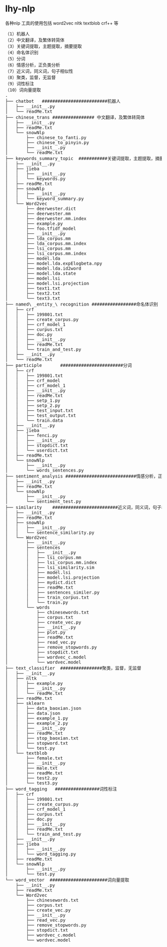 # lhy-nlp

各种nlp 工具的使用包括 word2vec nltk textblob crf++ 等
<pre name="code" class="python">（1）机器人
（2）中文翻译，及繁体转简体
（3）关键词提取，主题提取，摘要提取
（4）命名体识别
（5）分词
（6）情感分析，正负类分析
（7）近义词，同义词，句子相似性
（8）聚类，监督，无监督
（9）词性标注
（10）词向量提取
.
├── chatbot   #########################机器人
│&nbsp;&nbsp; ├── __init__.py
│&nbsp;&nbsp; └── readMe.txt
├── chinese_trans ################ 中文翻译，及繁体转简体
│&nbsp;&nbsp; ├── __init__.py
│&nbsp;&nbsp; ├── readMe.txt
│&nbsp;&nbsp; └── snowNlp
│&nbsp;&nbsp;     ├── chinese_to_fanti.py
│&nbsp;&nbsp;     ├── chinese_to_pinyin.py
│&nbsp;&nbsp;     ├── __init__.py
│&nbsp;&nbsp;     └── readMe.txt
├── keywords_summary_topic  ###########关键词提取，主题提取，摘要提取
│&nbsp;&nbsp; ├── __init__.py
│&nbsp;&nbsp; ├── jieba
│&nbsp;&nbsp; │&nbsp;&nbsp; ├── __init__.py
│&nbsp;&nbsp; │&nbsp;&nbsp; └── keywords.py
│&nbsp;&nbsp; ├── readMe.txt
│&nbsp;&nbsp; ├── snowNlp
│&nbsp;&nbsp; │&nbsp;&nbsp; ├── __init__.py
│&nbsp;&nbsp; │&nbsp;&nbsp; └── keyword_summary.py
│&nbsp;&nbsp; └── Word2vec
│&nbsp;&nbsp;     ├── deerwester.dict
│&nbsp;&nbsp;     ├── deerwester.mm
│&nbsp;&nbsp;     ├── deerwester.mm.index
│&nbsp;&nbsp;     ├── example.py
│&nbsp;&nbsp;     ├── foo.tfidf_model
│&nbsp;&nbsp;     ├── __init__.py
│&nbsp;&nbsp;     ├── lda_corpus.mm
│&nbsp;&nbsp;     ├── lda_corpus.mm.index
│&nbsp;&nbsp;     ├── lsi_corpus.mm
│&nbsp;&nbsp;     ├── lsi_corpus.mm.index
│&nbsp;&nbsp;     ├── model.lda
│&nbsp;&nbsp;     ├── model.lda.expElogbeta.npy
│&nbsp;&nbsp;     ├── model.lda.id2word
│&nbsp;&nbsp;     ├── model.lda.state
│&nbsp;&nbsp;     ├── model.lsi
│&nbsp;&nbsp;     ├── model.lsi.projection
│&nbsp;&nbsp;     ├── text1.txt
│&nbsp;&nbsp;     ├── text2.txt
│&nbsp;&nbsp;     └── text3.txt
├── named\ _entity_\ recognition #################命名体识别
│&nbsp;&nbsp; ├── crf
│&nbsp;&nbsp; │&nbsp;&nbsp; ├── 199801.txt
│&nbsp;&nbsp; │&nbsp;&nbsp; ├── create_corpus.py
│&nbsp;&nbsp; │&nbsp;&nbsp; ├── crf_model_1
│&nbsp;&nbsp; │&nbsp;&nbsp; ├── curpus.txt
│&nbsp;&nbsp; │&nbsp;&nbsp; ├── doc.py
│&nbsp;&nbsp; │&nbsp;&nbsp; ├── __init__.py
│&nbsp;&nbsp; │&nbsp;&nbsp; ├── readMe.txt
│&nbsp;&nbsp; │&nbsp;&nbsp; └── train_and_test.py
│&nbsp;&nbsp; ├── __init__.py
│&nbsp;&nbsp; └── readMe.txt
├── participle       ########################分词
│&nbsp;&nbsp; ├── crf
│&nbsp;&nbsp; │&nbsp;&nbsp; ├── 199801.txt
│&nbsp;&nbsp; │&nbsp;&nbsp; ├── crf_model
│&nbsp;&nbsp; │&nbsp;&nbsp; ├── crf_model_1
│&nbsp;&nbsp; │&nbsp;&nbsp; ├── __init__.py
│&nbsp;&nbsp; │&nbsp;&nbsp; ├── readMe.txt
│&nbsp;&nbsp; │&nbsp;&nbsp; ├── setp_1.py
│&nbsp;&nbsp; │&nbsp;&nbsp; ├── setp_2.py
│&nbsp;&nbsp; │&nbsp;&nbsp; ├── test_input.txt
│&nbsp;&nbsp; │&nbsp;&nbsp; ├── test_output.txt
│&nbsp;&nbsp; │&nbsp;&nbsp; └── train.data
│&nbsp;&nbsp; ├── __init__.py
│&nbsp;&nbsp; ├── jieba
│&nbsp;&nbsp; │&nbsp;&nbsp; ├── fenci.py
│&nbsp;&nbsp; │&nbsp;&nbsp; ├── __init__.py
│&nbsp;&nbsp; │&nbsp;&nbsp; ├── stopdict.txt
│&nbsp;&nbsp; │&nbsp;&nbsp; └── userdict.txt
│&nbsp;&nbsp; ├── readMe.txt
│&nbsp;&nbsp; └── snowNlp
│&nbsp;&nbsp;     ├── __init__.py
│&nbsp;&nbsp;     └── words_sentences.py
├── sentiment_analysis ###########################情感分析，正负类分析
│&nbsp;&nbsp; ├── __init__.py
│&nbsp;&nbsp; ├── readMe.txt
│&nbsp;&nbsp; └── snowNlp
│&nbsp;&nbsp;     ├── __init__.py
│&nbsp;&nbsp;     └── sentiment_test.py
├── similarity    #########################近义词，同义词，句子相似性
│&nbsp;&nbsp; ├── __init__.py
│&nbsp;&nbsp; ├── readMe.txt
│&nbsp;&nbsp; ├── snowNlp
│&nbsp;&nbsp; │&nbsp;&nbsp; ├── __init__.py
│&nbsp;&nbsp; │&nbsp;&nbsp; └── sentence_similarity.py
│&nbsp;&nbsp; └── Word2vec
│&nbsp;&nbsp;     ├── __init__.py
│&nbsp;&nbsp;     ├── sentences
│&nbsp;&nbsp;     │&nbsp;&nbsp; ├── __init__.py
│&nbsp;&nbsp;     │&nbsp;&nbsp; ├── lsi_corpus.mm
│&nbsp;&nbsp;     │&nbsp;&nbsp; ├── lsi_corpus.mm.index
│&nbsp;&nbsp;     │&nbsp;&nbsp; ├── lsi_similarity.sim
│&nbsp;&nbsp;     │&nbsp;&nbsp; ├── model.lsi
│&nbsp;&nbsp;     │&nbsp;&nbsp; ├── model.lsi.projection
│&nbsp;&nbsp;     │&nbsp;&nbsp; ├── mydict.dict
│&nbsp;&nbsp;     │&nbsp;&nbsp; ├── readMe.txt
│&nbsp;&nbsp;     │&nbsp;&nbsp; ├── sentences_similer.py
│&nbsp;&nbsp;     │&nbsp;&nbsp; ├── train_corpus.txt
│&nbsp;&nbsp;     │&nbsp;&nbsp; └── train.py
│&nbsp;&nbsp;     └── words
│&nbsp;&nbsp;         ├── chinesewords.txt
│&nbsp;&nbsp;         ├── corpus.txt
│&nbsp;&nbsp;         ├── create_vec.py
│&nbsp;&nbsp;         ├── __init__.py
│&nbsp;&nbsp;         ├── plot.py
│&nbsp;&nbsp;         ├── readMe.txt
│&nbsp;&nbsp;         ├── read_vec.py
│&nbsp;&nbsp;         ├── remove_stopwords.py
│&nbsp;&nbsp;         ├── stopdict.txt
│&nbsp;&nbsp;         ├── wordvec_c.model
│&nbsp;&nbsp;         └── wordvec.model
├── text_classifier  ################聚类，监督，无监督
│&nbsp;&nbsp; ├── __init__.py
│&nbsp;&nbsp; ├── nltk
│&nbsp;&nbsp; │&nbsp;&nbsp; ├── example.py
│&nbsp;&nbsp; │&nbsp;&nbsp; ├── __init__.py
│&nbsp;&nbsp; │&nbsp;&nbsp; └── readMe.txt
│&nbsp;&nbsp; ├── readMe.txt
│&nbsp;&nbsp; ├── sklearn
│&nbsp;&nbsp; │&nbsp;&nbsp; ├── data_baoxian.json
│&nbsp;&nbsp; │&nbsp;&nbsp; ├── data.json
│&nbsp;&nbsp; │&nbsp;&nbsp; ├── example_1.py
│&nbsp;&nbsp; │&nbsp;&nbsp; ├── example_2.py
│&nbsp;&nbsp; │&nbsp;&nbsp; ├── __init__.py
│&nbsp;&nbsp; │&nbsp;&nbsp; ├── readMe.txt
│&nbsp;&nbsp; │&nbsp;&nbsp; ├── stop_baoxian.txt
│&nbsp;&nbsp; │&nbsp;&nbsp; ├── stopword.txt
│&nbsp;&nbsp; │&nbsp;&nbsp; └── test.py
│&nbsp;&nbsp; └── textblob
│&nbsp;&nbsp;     ├── female.txt
│&nbsp;&nbsp;     ├── __init__.py
│&nbsp;&nbsp;     ├── male.txt
│&nbsp;&nbsp;     ├── readMe.txt
│&nbsp;&nbsp;     ├── test2.py
│&nbsp;&nbsp;     └── test3.py
├── word_tagging   #################词性标注
│&nbsp;&nbsp; ├── crf
│&nbsp;&nbsp; │&nbsp;&nbsp; ├── 199801.txt
│&nbsp;&nbsp; │&nbsp;&nbsp; ├── create_curpus.py
│&nbsp;&nbsp; │&nbsp;&nbsp; ├── crf_model_1
│&nbsp;&nbsp; │&nbsp;&nbsp; ├── curpus.txt
│&nbsp;&nbsp; │&nbsp;&nbsp; ├── doc.py
│&nbsp;&nbsp; │&nbsp;&nbsp; ├── __init__.py
│&nbsp;&nbsp; │&nbsp;&nbsp; ├── readMe.txt
│&nbsp;&nbsp; │&nbsp;&nbsp; └── train_and_test.py
│&nbsp;&nbsp; ├── __init__.py
│&nbsp;&nbsp; ├── jieba
│&nbsp;&nbsp; │&nbsp;&nbsp; ├── __init__.py
│&nbsp;&nbsp; │&nbsp;&nbsp; └── word_tagging.py
│&nbsp;&nbsp; ├── readMe.txt
│&nbsp;&nbsp; └── snowNlp
│&nbsp;&nbsp;     ├── __init__.py
│&nbsp;&nbsp;     └── test.py
└── word_vector  ######################词向量提取
    ├── __init__.py
    ├── readMe.txt
    └── Word2vec
        ├── chinesewords.txt
        ├── corpus.txt
        ├── create_vec.py
        ├── __init__.py
        ├── read_vec.py
        ├── remove_stopwords.py
        ├── stopdict.txt
        ├── wordvec_c.model
        └── wordvec.model</pre>
<br />


